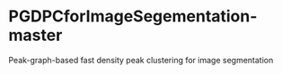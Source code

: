 # PGDPCforImageSegementation-master
Peak-graph-based fast density peak clustering for image segmentation
